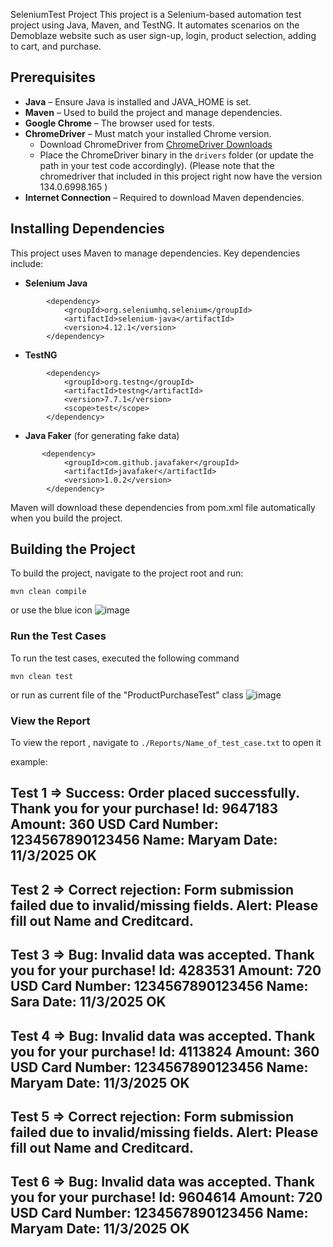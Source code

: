SeleniumTest Project
This project is a Selenium-based automation test project using Java, Maven, and TestNG.
It automates scenarios on the Demoblaze website such as user sign-up, login, product selection, adding to cart, and purchase.


## Prerequisites

- **Java** – Ensure Java is installed and JAVA_HOME is set.
- **Maven** – Used to build the project and manage dependencies.
- **Google Chrome** – The browser used for tests.
- **ChromeDriver** – Must match your installed Chrome version.
  - Download ChromeDriver from [ChromeDriver Downloads](https://sites.google.com/chromium.org/driver/downloads)
  - Place the ChromeDriver binary in the `drivers` folder (or update the path in your test code accordingly). (Please note that the chromedriver that included in this project right now have the version 134.0.6998.165 )
- **Internet Connection** – Required to download Maven dependencies. 

## Installing Dependencies

This project uses Maven to manage dependencies. Key dependencies include:
- **Selenium Java**
```
        <dependency>
            <groupId>org.seleniumhq.selenium</groupId>
            <artifactId>selenium-java</artifactId>
            <version>4.12.1</version>
        </dependency>

```
- **TestNG**
```
        <dependency>
            <groupId>org.testng</groupId>
            <artifactId>testng</artifactId>
            <version>7.7.1</version>
            <scope>test</scope>
        </dependency>

```
- **Java Faker** (for generating fake data)
```
       <dependency>
            <groupId>com.github.javafaker</groupId>
            <artifactId>javafaker</artifactId>
            <version>1.0.2</version>
        </dependency>
```


Maven will download these dependencies from pom.xml file automatically when you build the project.

## Building the Project

To build the project, navigate to the project root and run:
```
mvn clean compile
```
or use the blue icon 
![image](https://github.com/user-attachments/assets/b251954d-9ac5-4b39-ad74-f486d95cee33)

### Run the Test Cases 

To run the test cases, executed the following command 

``` 
mvn clean test
```
or run as current file of the "ProductPurchaseTest" class
![image](https://github.com/user-attachments/assets/542eaf58-8d0c-422c-8269-93dbc5ab9b5c)

### View the Report 
To view the report , navigate to `./Reports/Name_of_test_case.txt` to open it

example:

Test 1 => Success: Order placed successfully.
Thank you for your purchase!
Id: 9647183
Amount: 360 USD
Card Number: 1234567890123456
Name: Maryam
Date: 11/3/2025
OK
------------------------------------------------
Test 2 => Correct rejection: Form submission failed due to invalid/missing fields. Alert: Please fill out Name and Creditcard.
------------------------------------------------
Test 3 => Bug: Invalid data was accepted.
Thank you for your purchase!
Id: 4283531
Amount: 720 USD
Card Number: 1234567890123456
Name: Sara
Date: 11/3/2025
OK
------------------------------------------------
Test 4 => Bug: Invalid data was accepted.
Thank you for your purchase!
Id: 4113824
Amount: 360 USD
Card Number: 1234567890123456
Name: Maryam
Date: 11/3/2025
OK
------------------------------------------------
Test 5 => Correct rejection: Form submission failed due to invalid/missing fields. Alert: Please fill out Name and Creditcard.
------------------------------------------------
Test 6 => Bug: Invalid data was accepted.
Thank you for your purchase!
Id: 9604614
Amount: 720 USD
Card Number: 1234567890123456
Name: Maryam
Date: 11/3/2025
OK
------------------------------------------------
